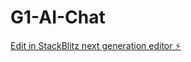 # G1-AI-Chat

[Edit in StackBlitz next generation editor ⚡️](https://stackblitz.com/~/github.com/NexeosAI/G1-AI-Chat)